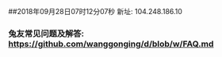 ##2018年09月28日07时12分07秒 新址: 104.248.186.10
### 兔友常见问题及解答: https://github.com/wanggonging/d/blob/w/FAQ.md
